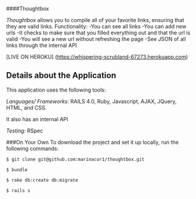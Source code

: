 ####Thoughtbox

*Thoughtbox* allows you to compile all of your favorite links, ensuring that they are valid links.
Functionality:
-You can see all links
-You can add new urls
-It checks to make sure that you filled everything out and that the url is valid
-You will see a new url without refreshing the page
-See JSON of all links through the internal API


[LIVE ON HEROKU] (https://whispering-scrubland-67273.herokuapp.com)

## Details about the Application

This application uses the following tools:

*Languages/ Frameworks:* RAILS 4.0, Ruby, Javascript, AJAX, JQuery, HTML, and CSS.

It also has an internal API

*Testing:* RSpec


###On Your Own
To download the project and set it up locally, run the following commands:

```
$ git clone git@github.com:marinacor1/thoughtbox.git
```

```
$ bundle
```

```
$ rake db:create db:migrate
```

```
$ rails s
```
